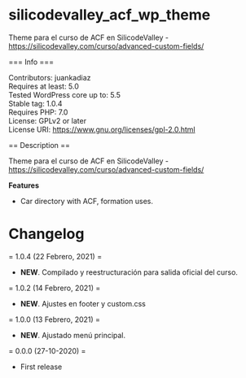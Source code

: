 # silicodevalley_acf_wp_theme
Theme para el curso de ACF en SilicodeValley - https://silicodevalley.com/curso/advanced-custom-fields/

=== Info ===

Contributors: juankadiaz<br>
Requires at least: 5.0<br>
Tested WordPress core up to: 5.5<br>
Stable tag: 1.0.4<br>
Requires PHP: 7.0<br>
License: GPLv2 or later<br>
License URI: https://www.gnu.org/licenses/gpl-2.0.html

== Description ==

Theme para el curso de ACF en SilicodeValley - https://silicodevalley.com/curso/advanced-custom-fields/

**Features**

* Car directory with ACF, formation uses.

# Changelog

= 1.0.4 (22 Febrero, 2021) =
* **NEW**. Compilado y reestructuración para salida oficial del curso.

= 1.0.2 (14 Febrero, 2021) =
* **NEW**. Ajustes en footer y custom.css

= 1.0.0 (13 Febrero, 2021) =
* **NEW**. Ajustado menú principal.

= 0.0.0 (27-10-2020) =
* First release